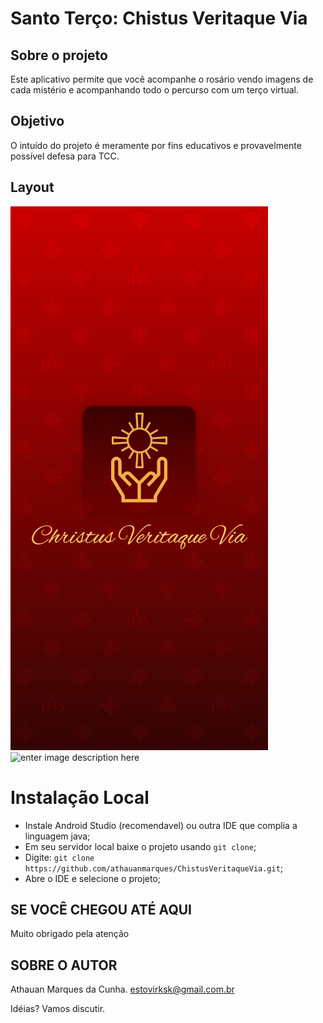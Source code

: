 #  Santo Terço: Chistus Veritaque Via

## Sobre o projeto

Este aplicativo permite que você acompanhe o rosário vendo imagens de cada mistério e acompanhando todo o percurso com um terço virtual.

## Objetivo

O intuído do projeto é meramente por fins educativos e provavelmente possível defesa para TCC.

## Layout

![enter image description here](https://raw.githubusercontent.com/athauanmarques/ChistusVeritaqueVia/0ff7aafeaa26a5406c00f2b31ea2edf2a6ce0f1c/.github/Layout/Splash%20Screen.png?token=AFULQMBWM7EMU6UOV5WA36K7SWYX4) ![enter image description here](https://raw.githubusercontent.com/athauanmarques/ChistusVeritaqueVia/0ff7aafeaa26a5406c00f2b31ea2edf2a6ce0f1c/.github/Layout/Ter%C3%A7o.png?token=AFULQMDKE5VTLFCOSZZQGO27SWY3C)
# Instalação Local

- Instale Android Studio (recomendavel) ou outra IDE que complia a linguagem java;
- Em seu servidor local baixe o projeto usando `git clone`;
- Digite: `git clone https://github.com/athauanmarques/ChistusVeritaqueVia.git`;
- Abre o IDE e selecione o projeto;

##  SE VOCÊ CHEGOU ATÉ AQUI
Muito obrigado pela atenção

## SOBRE O AUTOR
Athauan Marques da Cunha.
estovirksk@gmail.com.br

Idéias? Vamos discutir.
